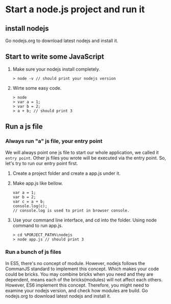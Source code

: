 # **Start a node.js project and run it**

## install nodejs

Go nodejs.org to download latest nodejs and install it.

## Start to write some JavaScript

1. Make sure your nodejs install completely.

   ```
   > node -v // should print your nodejs version
   ```

2. Wirte some easy code.

   ```
   > node
   > var a = 1;
   > var b = 2;
   > a + b; // should print 3
   ```

## Run a js file

### Always run "a" js file, your entry point

We will always point one js file to start our whole application, we called it
`entry point`. Other js files you wrote will be executed via the entry point.
So, let's try to run our entry point first.

1. Create a project folder and create a app.js under it.
2. Make app.js like bellow.

   ```
   var a = 1;
   var b = 2;
   var c = a + b;
   console.log(c);
   // console.log is used to print in browser console.
   ```

3. Use your command line interface, and cd into the folder. Using node command
   to run app.js.

   ```
   > cd %PORJECT_PATH%\nodejs
   > node app.js // should print 3
   ```

### Run a bunch of js files

In ES5, there's no concept of module. However, nodejs follows the CommanJS
standard to implement this concept. Which makes your code could be bricks. You
may combine bricks when you need and they are dependent, means each of the
bricks(modules) will not affect each others. However, ES6 implement this
concept. Therefore, you might need to examine your nodejs version, and check how
modules are build.
Go nodejs.org to download latest nodejs and install it.
